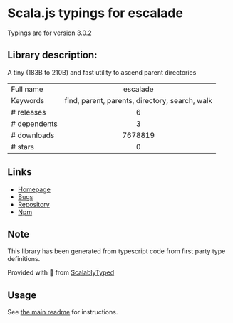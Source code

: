 
# Scala.js typings for escalade

Typings are for version 3.0.2

## Library description:
A tiny (183B to 210B) and fast utility to ascend parent directories

|                    |                 |
| ------------------ | :-------------: |
| Full name          | escalade |
| Keywords           | find, parent, parents, directory, search, walk |
| # releases         | 6 |
| # dependents       | 3 |
| # downloads        | 7678819 |
| # stars            | 0 |

## Links
- [Homepage](https://github.com/lukeed/escalade#readme)
- [Bugs](https://github.com/lukeed/escalade/issues)
- [Repository](https://github.com/lukeed/escalade)
- [Npm](https://www.npmjs.com/package/escalade)
    


## Note
This library has been generated from typescript code from first party type definitions.

Provided with :purple_heart: from [ScalablyTyped](https://github.com/oyvindberg/ScalablyTyped)

## Usage
See [the main readme](../../readme.md) for instructions.


